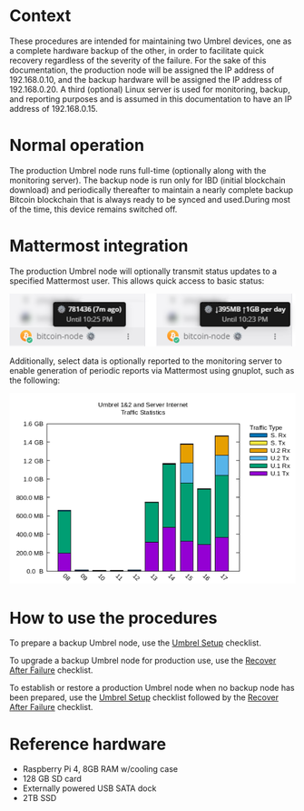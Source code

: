 # Context

These procedures are intended for maintaining two Umbrel devices, one as a complete hardware backup of the other, in order to facilitate quick recovery regardless of the severity of the failure. For the sake of this documentation, the production node will be assigned the IP address of 192.168.0.10, and the backup hardware will be assigned the IP address of 192.168.0.20. A third (optional) Linux server is used for monitoring, backup, and reporting purposes and is assumed in this documentation to have an IP address of 192.168.0.15.

# Normal operation

The production Umbrel node runs full-time (optionally along with the monitoring server). The backup node is run only for IBD (initial blockchain download) and periodically thereafter to maintain a nearly complete backup Bitcoin blockchain that is always ready to be synced and used.During most of the time, this device remains switched off.

# Mattermost integration

The production Umbrel node will optionally transmit status updates to a specified Mattermost user. This allows quick access to basic status:

![mm-status1](images/mm-status2.png)

Additionally, select data is optionally reported to the monitoring server to enable generation of periodic reports via Mattermost using gnuplot, such as the following:

![mm-report1](images/mm-report1.png)

# How to use the procedures

To prepare a backup Umbrel node, use the [Umbrel Setup](010_Umbrel_Setup.md) checklist.

To upgrade a backup Umbrel node for production use, use the [Recover After Failure](020_Recover_After_Failure.md) checklist.

To establish or restore a production Umbrel node when no backup node has been prepared, use the [Umbrel Setup](010_Umbrel_Setup.md) checklist followed by the [Recover After Failure](020_Recover_After_Failure.md) checklist.

# Reference hardware

- Raspberry Pi 4, 8GB RAM w/cooling case
- 128 GB SD card
- Externally powered USB SATA dock
- 2TB SSD
